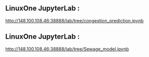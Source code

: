 ## LinuxOne JupyterLab : 
http://148.100.108.46:38888/lab/tree/congestion_prediction.ipynb

## LinuxOne JupyterLab : 
http://148.100.108.46:38888/lab/tree/Sewage_model.ipynb
